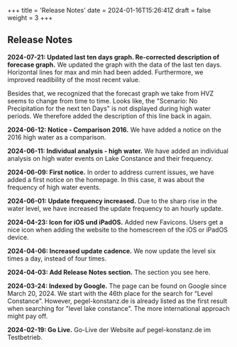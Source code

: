 +++
title = 'Release Notes'
date = 2024-01-16T15:26:41Z
draft = false
weight = 3
+++

## Release Notes

**2024-07-21: Updated last ten days graph. Re-corrected description of forecase graph.**
We updated the graph with the data of the last ten days. Horizontal lines for max and min had been added. Furthermore, we improved readibility of the most recent value.

Besides that, we recognized that the forecast graph we take from HVZ seems to change from time to time. Looks like, the "Scenario: No Precipitation for the next ten Days" is not displayed during high water periods. We therefore added the description of this line back in again.

**2024-06-12: Notice - Comparison 2016.**
We have added a notice on the 2016 high water as a comparison.

**2024-06-11: Individual analysis - high water.**
We have added an individual analysis on high water events on Lake Constance and their frequency.

**2024-06-09: First notice.**
In order to address current issues, we have added a first notice on the homepage. In this case, it was about the frequency of high water events.

**2024-06-01: Update frequency increased.**
Due to the sharp rise in the water level, we have increased the update frequency to an hourly update.

**2024-04-23: Icon for iOS und iPadOS.**
Added new Favicons. Users get a nice icon when adding the website to the homescreen of the iOS or iPadOS device.

**2024-04-06: Increased update cadence.**
We now update the level six times a day, instead of four times.

**2024-04-03: Add Release Notes section.**
The section you see here.

**2024-03-24: Indexed by Google.**
The page can be found on Google since March 20, 2024. We start with the 46th place for the search for “Level Constance”. However, pegel-konstanz.de is already listed as the first result when searching for "level lake constance". The more international approach might pay off.

**2024-02-19: Go Live.**
Go-Live der Website auf pegel-konstanz.de im Testbetrieb.
